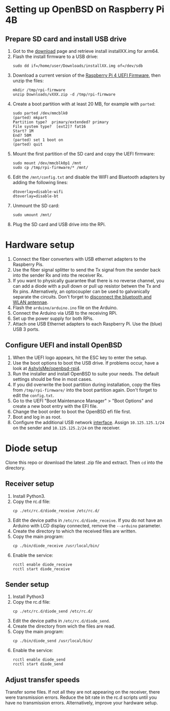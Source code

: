 # Setting up OpenBSD on Raspberry Pi 4B
## Prepare SD card and install USB drive
1. Got to the [download](https://www.openbsd.org/faq/faq4.html#Download) page and retrieve install installXX.img for arm64.
1. Flash the install firmware to a USB drive:
   ```
   sudo dd if=/home/user/Downloads/installXX.img of=/dev/sdb
   ```
1. Download a current version of the [Raspberry Pi 4 UEFI Firmware](https://github.com/pftf/RPi4/tags), then unzip the files:
   ```
   mkdir /tmp/rpi-firmware
   unzip Downloads/vXXX.zip -d /tmp/rpi-firmware
   ```
1. Create a boot partition with at least 20 MB, for example with `parted`:
   ```
   sudo parted /dev/mmcblk0
   (parted) mkpart
   Partition type?  primary/extended? primary
   File system type?  [ext2]? fat16
   Start? 1M
   End? 50M
   (parted) set 1 boot on
   (parted) quit
   ```
1. Mount the first partition of the SD card and copy the UEFI firmware:
   ```
   sudo mount /dev/mmcblk0p1 /mnt
   sudo cp /tmp/rpi-firmware/* /mnt/
   ```
1. Edit the `/mnt/config.txt` and disable the WIFI and Bluetooth adapters by adding the following lines:
   ```
   dtoverlay=disable-wifi
   dtoverlay=disable-bt
   ```
1. Unmount the SD card:
   ```
   sudo umount /mnt/
   ```
1. Plug the SD card and USB drive into the RPi.

# Hardware setup
1. Connect the fiber converters with USB ethernet adapters to the Raspberry Pis.
1. Use the fiber signal splitter to send the Tx signal from the sender back into the sender Rx and into the receiver Rx.
1. If you want to physically guarantee that there is no reverse channel, you can add a diode with a pull down or pull up resistor betwen the Tx and Rx pins. Alternatively, an optocoupler can be used to galvanically separate the circuits. Don't forget to [disconnect the bluetooth and WLAN antennae](https://raspberrypi.stackexchange.com/questions/114596/desolder-wifi-bluetooth-module-on-a-raspberry-pi-4).
1. Flash the `arduino/arduino.ino` file on the Arduino.
1. Connect the Arduino via USB to the receiving RPi.
1. Set up the power supply for both RPis.
1. Attach one USB Ethernet adapters to each Raspberry Pi. Use the (blue) USB 3 ports.

## Configure UEFI and install OpenBSD
1. When the UEFI logo appears, hit the ESC key to enter the setup.
1. Use the boot options to boot the USB drive. If problems occur, have a look at [AshyIsMe/openbsd-rpi4](https://github.com/AshyIsMe/openbsd-rpi4).
1. Run the installer and install OpenBSD to suite your needs. The default settings should be fine in most cases.
1. If you did overwrite the boot partition during installation, copy the files from `/tmp/rpi-firmware/` into the boot partition again. Don't forget to edit the `config.txt`.
1. Go to the UEFI "Boot Maintenance Manager" > "Boot Options" and create a new boot entry with the EFI file.
1. Change the boot order to boot the OpenBSD efi file first.
1. Boot and log in as root.
1. Configure the additional USB network [interface](https://man.openbsd.org/hostname.if.5). Assign `10.125.125.1/24` on the sender and `10.125.125.2/24` on the receiver.

# Diode setup
Clone this repo or download the latest .zip file and extract. Then `cd` into the directory.
## Receiver setup
1. Install Python3.
1. Copy the rc.d file:
   ```
   cp ./etc/rc.d/diode_receive /etc/rc.d/
   ```
1. Edit the device paths in `/etc/rc.d/diode_receive`. If you do not have an Arduino with LCD display connected, remove the `--arduino` parameter.
1. Create the directory to which the received files are written.
1. Copy the main program:
   ```
   cp ./bin/diode_receive /usr/local/bin/
   ```
1. Enable the service:
   ```
   rcctl enable diode_receive
   rcctl start diode_receive
   ```

## Sender setup
1. Install Python3
1. Copy the rc.d file:
   ```
   cp ./etc/rc.d/diode_send /etc/rc.d/
   ```
1. Edit the device paths in `/etc/rc.d/diode_send`.
1. Create the directory from wich the files are read.
1. Copy the main program:
   ```
   cp ./bin/diode_send /usr/local/bin/
   ```
1. Enable the service:
   ```
   rcctl enable diode_send
   rcctl start diode_send
   ```

## Adjust transfer speeds
Transfer some files. If not all they are not appearing on the receiver, there were transmission errors. Reduce the bit rate in the rc.d scripts until you have no transmission errors. Alternatively, improve your hardware setup.
